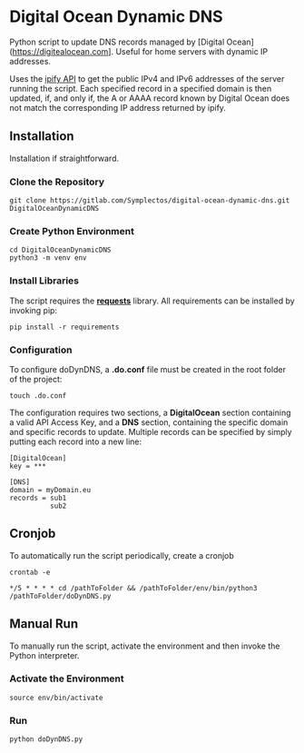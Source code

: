 # Digital Ocean Dynamic DNS
Python script to update DNS records managed by [Digital Ocean](https://digitealocean.com]. Useful for home servers with dynamic IP addresses.

Uses the [ipify API](https://www.ipify.org/) to get the public IPv4 and IPv6 addresses of the server running the script.
Each specified record in a specified domain is then updated, if, and only if, the A or AAAA record known by Digital
Ocean does not match the corresponding IP address returned by ipify.

## Installation
Installation if straightforward.

### Clone the Repository
```
git clone https://gitlab.com/Symplectos/digital-ocean-dynamic-dns.git DigitalOceanDynamicDNS
```

### Create Python Environment
```
cd DigitalOceanDynamicDNS
python3 -m venv env
```

### Install Libraries
The script requires the **[requests](https://2.python-requests.org/en/master/)** library. All requirements can be
installed by invoking pip:

```
pip install -r requirements
```

### Configuration
To configure doDynDNS, a **.do.conf** file must be created in the root folder of the project:

```
touch .do.conf
```

The configuration requires two sections, a **DigitalOcean** section containing a valid API Access Key,
and a **DNS** section, containing the specific domain and specific records to update. Multiple records can be specified
by simply putting each record into a new line:

```
[DigitalOcean]
key = ***

[DNS]
domain = myDomain.eu
records = sub1
          sub2
```

## Cronjob
To automatically run the script periodically, create a cronjob
```
crontab -e
```

```
*/5 * * * * cd /pathToFolder && /pathToFolder/env/bin/python3 /pathToFolder/doDynDNS.py
```

## Manual Run
To manually run the script, activate the environment and then invoke the Python interpreter.

### Activate the Environment
```
source env/bin/activate
```

### Run
```
python doDynDNS.py
```
